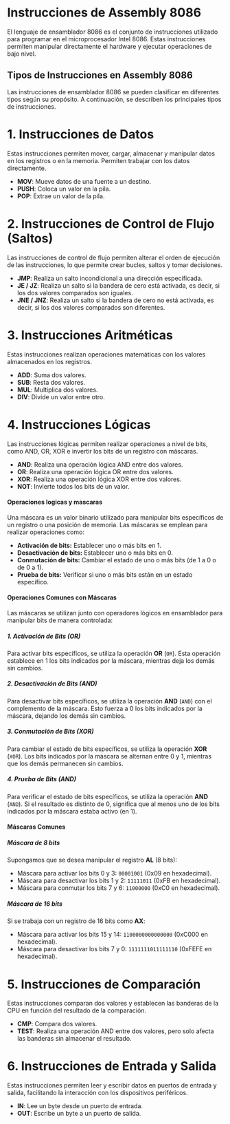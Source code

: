 # Instrucciones de Assembly 8086

El lenguaje de ensamblador 8086 es el conjunto de instrucciones utilizado para programar en el microprocesador Intel 8086. Estas instrucciones permiten manipular directamente el hardware y ejecutar operaciones de bajo nivel.

## Tipos de Instrucciones en Assembly 8086

Las instrucciones de ensamblador 8086 se pueden clasificar en diferentes tipos según su propósito. A continuación, se describen los principales tipos de instrucciones.

# 1. Instrucciones de Datos

Estas instrucciones permiten mover, cargar, almacenar y manipular datos en los registros o en la memoria. Permiten trabajar con los datos directamente.

- **MOV**: Mueve datos de una fuente a un destino.
- **PUSH**: Coloca un valor en la pila.
- **POP**: Extrae un valor de la pila.

# 2. Instrucciones de Control de Flujo (Saltos)

Las instrucciones de control de flujo permiten alterar el orden de ejecución de las instrucciones, lo que permite crear bucles, saltos y tomar decisiones.

- **JMP**: Realiza un salto incondicional a una dirección especificada.
- **JE / JZ**: Realiza un salto si la bandera de cero está activada, es decir, si los dos valores comparados son iguales.
- **JNE / JNZ**: Realiza un salto si la bandera de cero no está activada, es decir, si los dos valores comparados son diferentes.

# 3. Instrucciones Aritméticas

Estas instrucciones realizan operaciones matemáticas con los valores almacenados en los registros.

- **ADD**: Suma dos valores.
- **SUB**: Resta dos valores.
- **MUL**: Multiplica dos valores.
- **DIV**: Divide un valor entre otro.

# 4. Instrucciones Lógicas

Las instrucciones lógicas permiten realizar operaciones a nivel de bits, como AND, OR, XOR e invertir los bits de un registro con máscaras.

- **AND**: Realiza una operación lógica AND entre dos valores.
- **OR**: Realiza una operación lógica OR entre dos valores.
- **XOR**: Realiza una operación lógica XOR entre dos valores.
- **NOT**: Invierte todos los bits de un valor.

#### Operaciones logicas y mascaras
Una máscara es un valor binario utilizado para manipular bits específicos de un registro o una posición de memoria. Las máscaras se emplean para realizar operaciones como:

- **Activación de bits:** Establecer uno o más bits en 1.
- **Desactivación de bits:** Establecer uno o más bits en 0.
- **Conmutación de bits:** Cambiar el estado de uno o más bits (de 1 a 0 o de 0 a 1).
- **Prueba de bits:** Verificar si uno o más bits están en un estado específico.

#### Operaciones Comunes con Máscaras
Las máscaras se utilizan junto con operadores lógicos en ensamblador para manipular bits de manera controlada:

##### 1. Activación de Bits (OR)
Para activar bits específicos, se utiliza la operación **OR** (`OR`). Esta operación establece en 1 los bits indicados por la máscara, mientras deja los demás sin cambios.

##### 2. Desactivación de Bits (AND)
Para desactivar bits específicos, se utiliza la operación **AND** (`AND`) con el complemento de la máscara. Esto fuerza a 0 los bits indicados por la máscara, dejando los demás sin cambios.

##### 3. Conmutación de Bits (XOR)
Para cambiar el estado de bits específicos, se utiliza la operación **XOR** (`XOR`). Los bits indicados por la máscara se alternan entre 0 y 1, mientras que los demás permanecen sin cambios.

##### 4. Prueba de Bits (AND)
Para verificar el estado de bits específicos, se utiliza la operación **AND** (`AND`). Si el resultado es distinto de 0, significa que al menos uno de los bits indicados por la máscara estaba activo (en 1).

#### Máscaras Comunes

##### Máscara de 8 bits
Supongamos que se desea manipular el registro **AL** (8 bits):

- Máscara para activar los bits 0 y 3: `00001001` (0x09 en hexadecimal).
- Máscara para desactivar los bits 1 y 2: `11111011` (0xFB en hexadecimal).
- Máscara para conmutar los bits 7 y 6: `11000000` (0xC0 en hexadecimal).

##### Máscara de 16 bits
Si se trabaja con un registro de 16 bits como **AX**:

- Máscara para activar los bits 15 y 14: `1100000000000000` (0xC000 en hexadecimal).
- Máscara para desactivar los bits 7 y 0: `1111111011111110` (0xFEFE en hexadecimal).

# 5. Instrucciones de Comparación

Estas instrucciones comparan dos valores y establecen las banderas de la CPU en función del resultado de la comparación.

- **CMP**: Compara dos valores.
- **TEST**: Realiza una operación AND entre dos valores, pero solo afecta las banderas sin almacenar el resultado.

# 6. Instrucciones de Entrada y Salida

Estas instrucciones permiten leer y escribir datos en puertos de entrada y salida, facilitando la interacción con los dispositivos periféricos.

- **IN**: Lee un byte desde un puerto de entrada.
- **OUT**: Escribe un byte a un puerto de salida.
